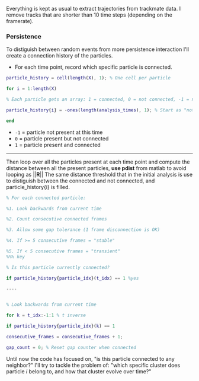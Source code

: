 Everything is kept as usual to extract trajectories from trackmate data.
I remove tracks that are shorter than 10 time steps (depending on the framerate). 

### Persistence
To distiguish between random events from more persistence interaction I'll create a connection history of the particles. 

- For each time point, record which specific particle is connected. 
```matlab
particle_history = cell(length(X), 1); % One cell per particle

for i = 1:length(X)

% Each particle gets an array: 1 = connected, 0 = not connected, -1 = not present

particle_history{i} = -ones(length(analysis_times), 1); % Start as "not present"

end
```
- `-1` = particle not present at this time
- `0` = particle present but not connected
- `1` = particle present and connected
---
Then loop over all the particles present at each time point and compute the distance between all the present particles, **use pdist** from matlab to avoid looping as $||\mathbf{R}||$ 
The same distance threshold that in the initial analysis is use to distiguish between the connected and not connected, and particle_history{i} is filled. 

```matlab 
% For each connected particle:

%1. Look backwards from current time

%2. Count consecutive connected frames

%3. Allow some gap tolerance (1 frame disconnection is OK)

%4. If >= 5 consecutive frames = "stable"

%5. If < 5 consecutive frames = "transient"
%%% key 

% Is this particle currently connected?

if particle_history{particle_idx}(t_idx) == 1 %yes

----


% Look backwards from current time

for k = t_idx:-1:1 % t inverse

if particle_history{particle_idx}(k) == 1

consecutive_frames = consecutive_frames + 1;

gap_count = 0; % Reset gap counter when connected

```

Until now the code has focused on, "is this particle connected to any neighbor?"
I'll try to tackle the problem of: "which specific cluster does particle $i$ belong to, and how that cluster evolve over time?"

